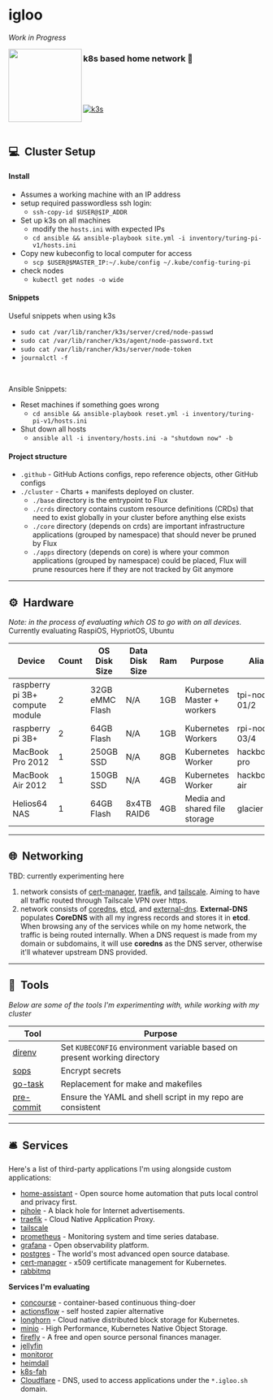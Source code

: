 # igloo

_Work in Progress_

<img src="https://camo.githubusercontent.com/5b298bf6b0596795602bd771c5bddbb963e83e0f/68747470733a2f2f692e696d6775722e636f6d2f7031527a586a512e706e67" align="left" width="144px" height="144px"/>

### k8s based home network 🐧

<br/>
<br/>
<br/>

[![k3s](https://img.shields.io/badge/k3s-v1.25.2-blue?style=flat-square&?logo=kubernetes)](https://k3s.io/)

<br/>

## 💻&nbsp; Cluster Setup

#### Install
- Assumes a working machine with an IP address
- setup required passwordless ssh login:
  - `ssh-copy-id $USER@$IP_ADDR`
- Set up k3s on all machines
  - modify the `hosts.ini` with expected IPs
  - `cd ansible && ansible-playbook site.yml -i inventory/turing-pi-v1/hosts.ini`
- Copy new kubeconfig to local computer for access
  - `scp $USER@$MASTER_IP:~/.kube/config ~/.kube/config-turing-pi`
- check nodes
  - `kubectl get nodes -o wide`

#### Snippets
Useful snippets when using k3s
- `sudo cat /var/lib/rancher/k3s/server/cred/node-passwd`
- `sudo cat /var/lib/rancher/k3s/agent/node-password.txt`
- `sudo cat /var/lib/rancher/k3s/server/node-token`
- `journalctl -f`

<br/>

Ansible Snippets:
- Reset machines if something goes wrong
  - `cd ansible && ansible-playbook reset.yml -i inventory/turing-pi-v1/hosts.ini`
- Shut down all hosts
  - `ansible all -i inventory/hosts.ini -a "shutdown now" -b`

#### Project structure
- `.github` - GitHub Actions configs, repo reference objects, other GitHub configs
- `./cluster` - Charts + manifests deployed on cluster.
  - `./base` directory is the entrypoint to Flux
  - `./crds` directory contains custom resource definitions (CRDs) that need to exist globally in your cluster before anything else exists
  - `./core` directory (depends on crds) are important infrastructure applications (grouped by namespace) that should never be pruned by Flux
  - `./apps` directory (depends on core) is where your common applications (grouped by namespace) could be placed, Flux will prune resources here if they are not tracked by Git anymore

---

## ⚙&nbsp; Hardware
_Note: in the process of evaluating which OS to go with on all devices._
Currently evaluating RaspiOS, HypriotOS, Ubuntu

| Device                          | Count | OS Disk Size    | Data Disk Size       | Ram  | Purpose                       | Alias         | OS                   |
|---------------------------------|-------|-----------------|----------------------|------|-------------------------------|---------------|----------------------|
| raspberry pi 3B+ compute module | 2     | 32GB eMMC Flash | N/A                  | 1GB  | Kubernetes Master + workers   | tpi-node-01/2 | Raspberry Pi OS Lite |
| raspberry pi 3B+                | 2     | 64GB Flash      | N/A                  | 1GB  | Kubernetes Workers            | rpi-node-03/4 | rasbian lite         |
| MacBook Pro 2012                | 1     | 250GB SSD       | N/A                  | 8GB  | Kubernetes Worker             | hackbook-pro  | Ubuntu 20.4.2        |
| MacBook Air 2012                | 1     | 150GB SSD       | N/A                  | 4GB  | Kubernetes Worker             | hackbook-air  | Ubuntu 20.4.2        |
| Helios64 NAS                    | 1     | 64GB Flash      | 8x4TB RAID6          | 4GB  | Media and shared file storage | glacier       | Debian GNU/Linux     |

---

## 🌐&nbsp; Networking
TBD: currently experimenting here
1. network consists of [cert-manager](https://github.com/jetstack/cert-manager), [traefik](https://github.com/traefik/traefik), and [tailscale](https://github.com/tailscale/tailscale). Aiming to have all traffic routed through Tailscale VPN over https.
2. network consists of [coredns](https://github.com/coredns/coredns), [etcd](https://github.com/etcd-io/etcd), and [external-dns](https://github.com/kubernetes-sigs/external-dns). **External-DNS** populates **CoreDNS** with all my ingress records and stores it in **etcd**. When browsing any of the services while on my home network, the traffic is being routed internally. When a DNS request is made from my domain or subdomains, it will use **coredns** as the DNS server, otherwise it'll whatever upstream DNS provided.

---

## 🔧&nbsp; Tools
_Below are some of the tools I'm experimenting with, while working with my cluster_

| Tool                                                   | Purpose                                                                                                   |
|--------------------------------------------------------|-----------------------------------------------------------------------------------------------------------|
| [direnv](https://github.com/direnv/direnv)             | Set `KUBECONFIG` environment variable based on present working directory                                  |
| [sops](https://github.com/mozilla/sops)                | Encrypt secrets                                                                                           |
| [go-task](https://github.com/go-task/task)             | Replacement for make and makefiles                                                                        |
| [pre-commit](https://github.com/pre-commit/pre-commit) | Ensure the YAML and shell script in my repo are consistent                                                |

---

## 🛎&nbsp; Services
Here's a list of third-party applications I'm using alongside custom applications:

- [home-assistant](https://www.home-assistant.io/) - Open source home automation that puts local control and privacy first.
- [pihole](https://pi-hole.net/) - A black hole for Internet advertisements.
- [traefik](https://github.com/traefik/traefik) - Cloud Native Application Proxy.
- [tailscale](https://github.com/tailscale/tailscale)
- [prometheus](https://github.com/prometheus/prometheus) - Monitoring system and time series database.
- [grafana](https://github.com/grafana/grafana) - Open observability platform.
- [postgres](https://www.postgresql.org/) - The world's most advanced open source database.
- [cert-manager](https://github.com/jetstack/cert-manager) - x509 certificate management for Kubernetes.
- [rabbitmq](https://github.com/rabbitmq/rabbitmq-server)

**Services I'm evaluating**
- [concourse](https://github.com/concourse/concourse) - container-based continuous thing-doer
- [actionsflow](https://github.com/actionsflow/actionsflow) - self hosted zapier alternative
- [longhorn](https://longhorn.io/) - Cloud native distributed block storage for Kubernetes.
- [minio](https://github.com/minio/minio) - High Performance, Kubernetes Native Object Storage.
- [firefly](https://github.com/firefly-iii/firefly-iii/) - A free and open source personal finances manager.
- [jellyfin](https://github.com/jellyfin/jellyfin)
- [monitoror](https://github.com/monitoror/monitoror)
- [heimdall](https://github.com/linuxserver/Heimdall)
- [k8s-fah](https://github.com/richstokes/k8s-fah)
- [Cloudflare](https://www.cloudflare.com/) - DNS, used to access applications under the `*.igloo.sh` domain.
